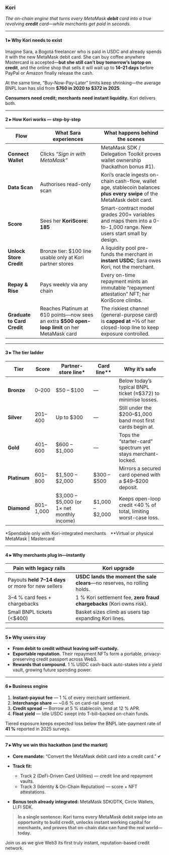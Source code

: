 ### **Kori**

*The on-chain engine that turns every MetaMask **debit** card into a true revolving **credit** card—while merchants get paid in seconds.*

---

#### 1 ▸ Why Kori needs to exist

Imagine Sara, a Bogotá freelancer who is paid in USDC and already spends it with the new MetaMask debit card. She can buy coffee anywhere Mastercard is accepted—**but she still can’t buy tomorrow’s laptop on credit**, and the online shop that sells it will wait up to **14–21 days** before PayPal or Amazon finally release the cash.

At the same time, “Buy-Now-Pay-Later” limits keep shrinking—the average BNPL loan has slid from **\$760 in 2020 to \$372 in 2025**.

**Consumers need credit; merchants need instant liquidity.** Kori delivers both.

---

#### 2 ▸ How Kori works — step-by-step

| Flow                        | What Sara experiences                                                                           | What happens behind the scenes                                                                                             |
| --------------------------- | ----------------------------------------------------------------------------------------------- | -------------------------------------------------------------------------------------------------------------------------- |
| **Connect Wallet**          | Clicks *“Sign in with MetaMask”*                                                                | MetaMask SDK / Delegation Toolkit proves wallet ownership (hackathon bonus #1).                                            |
| **Data Scan**               | Authorises read-only scan                                                                       | Kori’s oracle ingests on-chain cash-flow, wallet age, stablecoin balances **plus every swipe** of the MetaMask debit card. |
| **Score**                   | Sees her **KoriScore: 185**                                                                     | Smart-contract model grades 200+ variables and maps them into a 0-to-1,000 range. New users start small by design.         |
| **Unlock Store Credit**     | Bronze tier: \$100 line usable only at Kori partner stores                                      | A liquidity pool pre-funds the merchant in **instant USDC**; Sara owes Kori, not the merchant.                             |
| **Repay & Rise**            | Pays weekly via any chain                                                                       | Every on-time repayment mints an immutable “repayment attestation” NFT; her KoriScore climbs.                              |
| **Graduate to Card Credit** | Reaches Platinum at 610 points—now sees an extra **\$500 open-loop limit** on her MetaMask card | The riskiest channel (general-purpose card) is **capped at \~⅓** of her closed-loop line to keep exposure controlled.      |

---

#### 3 ▸ The tier ladder

| Tier         | Score     | Partner-store line\*                         | Card line\*\*     | Why it’s safe                                                                      |
| ------------ | --------- | -------------------------------------------- | ----------------- | ---------------------------------------------------------------------------------- |
| **Bronze**   | 0–200     | \$50 – \$100                                 | —                 | Below today’s typical BNPL ticket (≈\$372) to minimise losses.      |
| **Silver**   | 201–400   | Up to \$300                                  | —                 | Still under the \$200–\$1,000 band most first cards begin at. |
| **Gold**     | 401–600   | \$600 – \$1,000                              | —                 | Tops the “starter-card” spectrum yet stays merchant-locked.                        |
| **Platinum** | 601–800   | \$1,500 – \$2,000                            | \$300 – \$500     | Mirrors a secured card opened with a \$49–\$200 deposit.    |
| **Diamond**  | 801–1,000 | \$3,000 – \$5,000 (or 1× net monthly income) | \$1,000 – \$2,000 | Keeps open-loop credit <40 % of total, limiting worst-case loss.                   |

\*Spendable only with Kori-integrated merchants \*\*Virtual or physical MetaMask | Mastercard

---

#### 4 ▸ Why merchants plug in—instantly

| Pain with legacy rails                                                                              | Kori upgrade                                                             |
| --------------------------------------------------------------------------------------------------- | ------------------------------------------------------------------------ |
| Payouts **held 7–14 days** or more for new sellers | **USDC lands the moment the sale clears**—no reserves, no rolling holds. |
| 3–4 % card fees + chargebacks                                                                       | 1 % Kori settlement fee, **zero fraud chargebacks** (Kori owns risk).    |
| Small BNPL tickets (<\$400)                                                                         | Basket sizes climb as users tap expanding Kori lines.                    |

---

#### 5 ▸ Why users stay

* **From debit to credit without leaving self-custody.**
* **Exportable reputation.** Their repayment NFTs form a portable, privacy-preserving credit passport across Web3.
* **Rewards that compound.** 1 % USDC cash-back auto-stakes into a yield vault, growing future spending power.

---

#### 6 ▸ Business engine

1. **Instant-payout fee** — 1 % of every merchant settlement.
2. **Interchange share** — \~0.6 % on card-rail spend.
3. **Credit spread** — Borrow at 5 % stablecoin, lend at 12 % APR.
4. **Float yield** — Idle USDC swept into T-bill–backed on-chain funds.

Tiered exposure keeps expected loss below the BNPL late-payment rate of **41 %** reported in 2025 surveys.

---

#### 7 ▸ Why we win this hackathon (and the market)

* **Core mandate:** “Convert the MetaMask debit card into a credit card.” ✔
* **Track fit:**

  * Track 2 (DeFi-Driven Card Utilities) — credit line and repayment vaults.
  * Track 3 (Identity & On-Chain Reputation) — score + NFT attestations.
* **Bonus tech already integrated:** MetaMask SDK/DTK, Circle Wallets, LI.FI SDK.

> **In a single sentence:** **Kori turns every MetaMask debit swipe into an opportunity to build credit, unlocks instant working capital for merchants, and proves that on-chain data can fund the real world—today.**

Join us as we give Web3 its first truly instant, reputation-based credit network.
